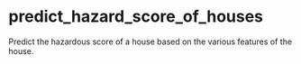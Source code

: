 # predict_hazard_score_of_houses
Predict the hazardous score of a house based on the various features of the house.
